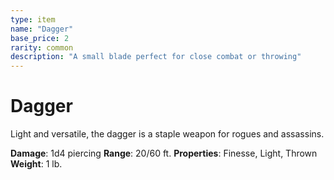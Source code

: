 ```yaml
---
type: item
name: "Dagger"
base_price: 2
rarity: common
description: "A small blade perfect for close combat or throwing"
---
```


# Dagger

Light and versatile, the dagger is a staple weapon for rogues and assassins.

**Damage**: 1d4 piercing
**Range**: 20/60 ft.
**Properties**: Finesse, Light, Thrown
**Weight**: 1 lb.
